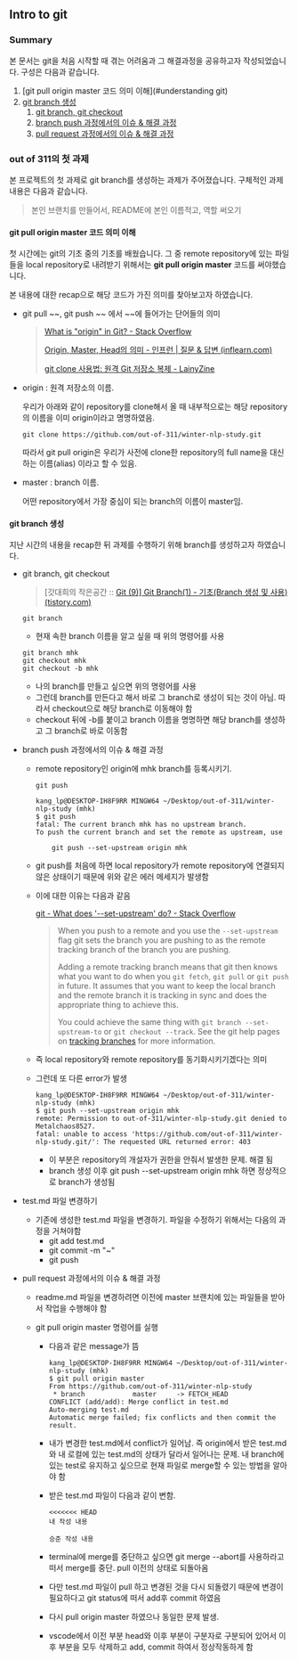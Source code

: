 ## Intro to git 



### Summary

본 문서는 git을 처음 시작할 때 겪는 어려움과 그 해결과정을 공유하고자 작성되었습니다. 구성은 다음과 같습니다.

1) [git pull origin master 코드 의미 이해](#understanding git)
2) [git branch 생성](#make_branch)
   1) [git branch, git checkout](#sub_mg_a)
   2) [branch push 과정에서의 이슈 & 해결 과정](#sub_mg_b)
   3) [pull request 과정에서의 이슈 & 해결 과정](#sub_mg_c)

 

### out of 311의 첫 과제

본 프로젝트의 첫 과제로 git branch를 생성하는 과제가 주어졌습니다. 구체적인 과제 내용은 다음과 같습니다.

>  본인 브랜치를 만들어서, README에 본인 이름적고, 역할 써오기



#### git pull origin master 코드 의미 이해

첫 시간에는 git의 기초 중의 기초를 배웠습니다. 그 중 remote repository에 있는 파일들을 local repository로 내려받기 위해서는 **git pull origin master** 코드를 써야했습니다.

본 내용에 대한 recap으로 해당 코드가 가진 의미를 찾아보고자 하였습니다.

- git pull ~~, git push ~~ 에서 ~~에 들어가는 단어들의 의미

  > [What is "origin" in Git? - Stack Overflow](https://stackoverflow.com/questions/9529497/what-is-origin-in-git)
  >
  > [Origin, Master, Head의 의미 - 인프런 | 질문 & 답변 (inflearn.com)](https://www.inflearn.com/questions/27696)
  >
  > [git clone 사용법: 원격 Git 저장소 복제 - LainyZine](https://www.lainyzine.com/ko/article/git-clone-command/)

- origin : 원격 저장소의 이름. 

  우리가 아래와 같이 repository를 clone해서 올 때 내부적으로는 해당 repository의 이름을 이미 origin이라고 명명하였음.

  ```
  git clone https://github.com/out-of-311/winter-nlp-study.git
  ```

  따라서 git pull origin은 우리가 사전에 clone한 repository의 full name을 대신하는 이름(alias) 이라고 할 수 있음.

- master : branch 이름.

  어떤 repository에서 가장 중심이 되는 branch의 이름이 master임. 



#### git branch 생성

지난 시간의 내용을 recap한 뒤 과제를 수행하기 위해 branch를 생성하고자 하였습니다. 

- git branch, git checkout

  > [갓대희의 작은공간 :: [Git (9)\] Git Branch(1) - 기초(Branch 생성 및 사용) (tistory.com)](https://goddaehee.tistory.com/274)

  ```
  git branch
  ```

  - 현재 속한 branch 이름을 알고 싶을 때 위의 명령어를 사용

  ``` 
  git branch mhk
  git checkout mhk
  git checkout -b mhk
  ```

  - 나의 branch를 만들고 싶으면 위의 명령어를 사용
  - 그런데 branch를 만든다고 해서 바로 그 branch로 생성이 되는 것이 아님. 따라서 checkout으로 해당 branch로 이동해야 함
  - checkout 뒤에 -b를 붙이고 branch 이름을 명명하면 해당 branch를 생성하고 그 branch로 바로 이동함

- branch push 과정에서의 이슈 & 해결 과정

  - remote repository인 origin에 mhk branch를 등록시키기. 

    ```
    git push
    
    kang_lp@DESKTOP-IH8F9RR MINGW64 ~/Desktop/out-of-311/winter-nlp-study (mhk)
    $ git push
    fatal: The current branch mhk has no upstream branch.
    To push the current branch and set the remote as upstream, use
    
        git push --set-upstream origin mhk
    ```

  - git push를 처음에 하면 local repository가 remote repository에 연결되지 않은 상태이기 때문에 위와 같은 에러 메세지가 발생함

  - 이에 대한 이유는 다음과 같음

    [git - What does '--set-upstream' do? - Stack Overflow](https://stackoverflow.com/questions/18031946/what-does-set-upstream-do)

    > When you push to a remote and you use the `--set-upstream` flag git sets the branch you are pushing to as the remote tracking branch of the branch you are pushing.
    >
    > Adding a remote tracking branch means that git then knows what you want to do when you `git fetch`, `git pull` or `git push` in future. It assumes that you want to keep the local branch and the remote branch it is tracking in sync and does the appropriate thing to achieve this.
    >
    > You could achieve the same thing with `git branch --set-upstream-to` or `git checkout --track`. See the git help pages on [tracking branches](http://git-scm.com/book/en/Git-Branching-Remote-Branches#Tracking-Branches) for more information.

  - 즉 local repository와 remote repository를 동기화시키기겠다는 의미

  - 그런데 또 다른 error가 발생

    ```
    kang_lp@DESKTOP-IH8F9RR MINGW64 ~/Desktop/out-of-311/winter-nlp-study (mhk)
    $ git push --set-upstream origin mhk
    remote: Permission to out-of-311/winter-nlp-study.git denied to Metalchaos8527.
    fatal: unable to access 'https://github.com/out-of-311/winter-nlp-study.git/': The requested URL returned error: 403
    ```

    - 이 부분은 repository의 개설자가 권한을 안줘서 발생한 문제. 해결 됨 
    - branch 생성 이후 git push --set-upstream origin mhk 하면 정상적으로 branch가 생성됨

- test.md 파일 변경하기

  - 기존에 생성한 test.md 파일을 변경하기. 파일을 수정하기 위해서는 다음의 과정을 거쳐야함
    - git add test.md
    - git commit -m "~"
    - git push

- pull request 과정에서의 이슈 & 해결 과정

  - readme.md 파일을 변경하려면 이전에 master 브랜치에 있는 파일들을 받아서 작업을 수행해야 함

  - git pull origin master 명령어를 실행

    - 다음과 같은  message가 뜸

      ```
      kang_lp@DESKTOP-IH8F9RR MINGW64 ~/Desktop/out-of-311/winter-nlp-study (mhk)
      $ git pull origin master
      From https://github.com/out-of-311/winter-nlp-study
       * branch            master     -> FETCH_HEAD
      CONFLICT (add/add): Merge conflict in test.md
      Auto-merging test.md
      Automatic merge failed; fix conflicts and then commit the result.
      ```

    - 내가 변경한 test.md에서 conflict가 일어남. 즉  origin에서 받은 test.md와 내 로컬에 있는 test.md의 상태가 달라서 일어나는 문제. 내 branch에 있는 test로 유지하고 싶으므로 현재 파일로 merge할 수 있는 방법을 알아야 함

    - 받은 test.md 파일이 다음과 같이 변함. 

      ```
      <<<<<<< HEAD
      내 작성 내용
      
      승준 작성 내용
      ```

    - terminal에 merge를 중단하고 싶으면 git merge --abort를 사용하라고 떠서 merge를 중단. pull 이전의 상태로 되돌아옴

    - 다만 test.md 파일이 pull 하고 변경된 것을 다시 되돌렸기 때문에 변경이 필요하다고 git status에 떠서 add후 commit 하였음

    - 다시 pull origin master 하였으나 동일한 문제 발생.

    - vscode에서 이전 부분 head와 이후 부분이 구분자로 구분되어 있어서 이후 부분을 모두 삭제하고 add, commit 하여서 정상작동하게 함